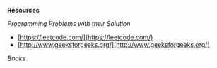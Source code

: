 **Resources**

_Programming Problems with their Solution_

* [https://leetcode.com/](https://leetcode.com/)
* [http://www.geeksforgeeks.org/](http://www.geeksforgeeks.org/)

_Books_







